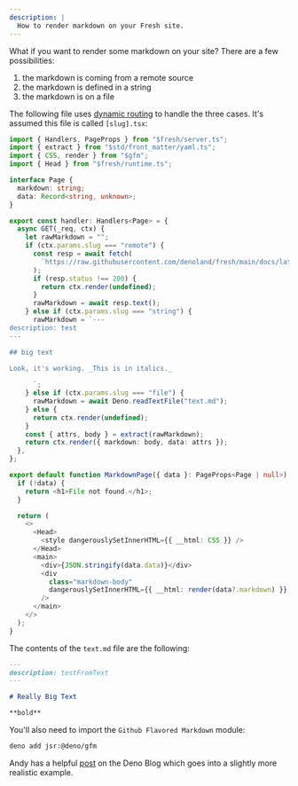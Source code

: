 ```yaml
---
description: |
  How to render markdown on your Fresh site.
---
```


What if you want to render some markdown on your site? There are a few
possibilities:

1. the markdown is coming from a remote source
2. the markdown is defined in a string
3. the markdown is on a file

The following file uses
[dynamic routing](https://fresh.deno.dev/docs/getting-started/dynamic-routes) to
handle the three cases. It's assumed this file is called `[slug].tsx`:

```ts routes/[slug].tsx
import { Handlers, PageProps } from "$fresh/server.ts";
import { extract } from "$std/front_matter/yaml.ts";
import { CSS, render } from "$gfm";
import { Head } from "$fresh/runtime.ts";

interface Page {
  markdown: string;
  data: Record<string, unknown>;
}

export const handler: Handlers<Page> = {
  async GET(_req, ctx) {
    let rawMarkdown = "";
    if (ctx.params.slug === "remote") {
      const resp = await fetch(
        `https://raw.githubusercontent.com/denoland/fresh/main/docs/latest/introduction/index.md`,
      );
      if (resp.status !== 200) {
        return ctx.render(undefined);
      }
      rawMarkdown = await resp.text();
    } else if (ctx.params.slug === "string") {
      rawMarkdown = `---
description: test
---

## big text

Look, it's working. _This is in italics._
      
      `;
    } else if (ctx.params.slug === "file") {
      rawMarkdown = await Deno.readTextFile("text.md");
    } else {
      return ctx.render(undefined);
    }
    const { attrs, body } = extract(rawMarkdown);
    return ctx.render({ markdown: body, data: attrs });
  },
};

export default function MarkdownPage({ data }: PageProps<Page | null>) {
  if (!data) {
    return <h1>File not found.</h1>;
  }

  return (
    <>
      <Head>
        <style dangerouslySetInnerHTML={{ __html: CSS }} />
      </Head>
      <main>
        <div>{JSON.stringify(data.data)}</div>
        <div
          class="markdown-body"
          dangerouslySetInnerHTML={{ __html: render(data?.markdown) }}
        />
      </main>
    </>
  );
}
```

The contents of the `text.md` file are the following:

```md text.md
---
description: testFromText
---

# Really Big Text

**bold**
```

You'll also need to import the `Github Flavored Markdown` module:

```sh
deno add jsr:@deno/gfm
```

Andy has a helpful [post](https://deno.com/blog/build-a-blog-with-fresh) on the
Deno Blog which goes into a slightly more realistic example.

